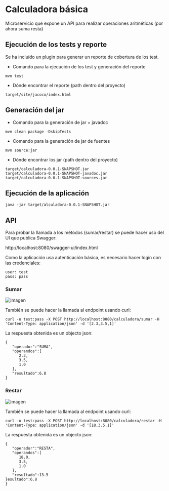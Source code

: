 # Calculadora básica

Microservicio que expone un API para realizar operaciones aritméticas (por ahora suma resta)

## Ejecución de los tests y reporte
Se ha incluído un plugin para generar un reporte de cobertura de los test. 

* Comando para la ejecución de los test y generación del reporte
```
mvn test
```
* Dónde encontrar el reporte (path dentro del proyecto)
```
target/site/jacoco/index.html
```

## Generación del jar

* Comando para la generación de jar + javadoc 
```
mvn clean package -DskipTests
```

* Comando para la generación de jar de fuentes
```
mvn source:jar 
```

* Dónde encontrar los jar (path dentro del proyecto)
```
target/calculadora-0.0.1-SNAPSHOT.jar
target/calculadora-0.0.1-SNAPSHOT-javadoc.jar
target/calculadora-0.0.1-SNAPSHOT-sources.jar
```

## Ejecución de la aplicación 
```
java -jar target/alculadora-0.0.1-SNAPSHOT.jar
```

## API
Para probar la llamada a los métodos (sumar/restar) se puede hacer uso del UI que publica Swagger:

http://localhost:8080/swagger-ui/index.html

Como la aplicación usa autenticación básica, es necesario hacer login con las credenciales:
```
user: test
pass: pass
```

### Sumar
![imagen](https://user-images.githubusercontent.com/93298862/178325686-0b4d6b38-43d5-4983-8f62-56237e8dffde.png)

También se puede hacer la llamada al endpoint usando curl:
```
curl -u test:pass -X POST http://localhost:8080/calculadora/sumar -H 'Content-Type: application/json' -d '[2.3,3.5,1]'

```

La respuesta obtenida es un objecto json:
```
{
   "operador":"SUMA",
   "operandos":[
      2.3,
      3.5,
      1.0
   ],
   "resultado":6.8
}
```

### Restar

![imagen](https://user-images.githubusercontent.com/93298862/178325745-8cacd463-c15c-4443-83b9-f08b8720bce5.png)

También se puede hacer la llamada al endpoint usando curl:
```
curl -u test:pass -X POST http://localhost:8080/calculadora/restar -H 'Content-Type: application/json' -d '[18,3.5,1]'

```

La respuesta obtenida es un objecto json:
```
{
   "operador":"RESTA",
   "operandos":[
      18.0,
      3.5,
      1.0
   ],
   "resultado":13.5
}esultado":6.8
}
```
